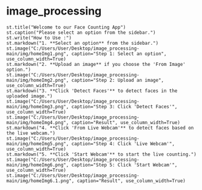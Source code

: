 # image_processing
    st.title("Welcome to our Face Counting App")
    st.caption("Please select an option from the sidebar.")
    st.write("How to Use :")
    st.markdown("1. **Select an option** from the sidebar.")
    st.image("C:/Users/User/Desktop/image_processing-main/img/homeImg1.png", caption="Step 1: Select an option", use_column_width=True)
    st.markdown("2. **Upload an image** if you choose the 'From Image' option.")
    st.image("C:/Users/User/Desktop/image_processing-main/img/homeImg2.png", caption="Step 2: Upload an image", use_column_width=True)
    st.markdown("3. **Click 'Detect Faces'** to detect faces in the uploaded image.")
    st.image("C:/Users/User/Desktop/image_processing-main/img/homeImg3.png", caption="Step 3: Click 'Detect Faces'", use_column_width=True)
    st.image("C:/Users/User/Desktop/image_processing-main/img/homeImg4.png", caption="Result", use_column_width=True)
    st.markdown("4. **Click 'From Live Webcam'** to detect faces based on the live webcam.")
    st.image("C:/Users/User/Desktop/image_processing-main/img/homeImg5.png", caption="Step 4: Click 'Live Webcam'", use_column_width=True)
    st.markdown("5. **Click 'Start Webcam'** to start the live counting.")
    st.image("C:/Users/User/Desktop/image_processing-main/img/homeImg6.png", caption="Step 5: Click 'Start Webcam'", use_column_width=True)
    st.image("C:/Users/User/Desktop/image_processing-main/img/homeImg6.1.png", caption="Result", use_column_width=True)
    
